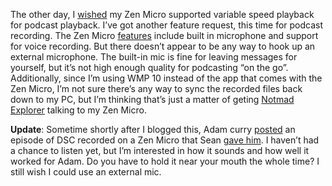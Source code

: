 The other day, I
[wished](http://devhawk.net/2005/02/23/experimenting-with-podcasting/) my Zen
Micro supported variable speed playback for podcast playback. I’ve got
another feature request, this time for podcast recording. The Zen Micro
[features](http://www.nomadworld.com/products/zen_Micro/features.asp) include
built in microphone and support for voice recording. But there doesn’t
appear to be any way to hook up an external microphone. The built-in mic
is fine for leaving messages for yourself, but it’s not high enough
quality for podcasting “on the go”. Additionally, since I’m using WMP 10
instead of the app that comes with the Zen Micro, I’m not sure there’s
any way to sync the recorded files back down to my PC, but I’m thinking
that’s just a matter of geting [Notmad
Explorer](http://www.redchairsoftware.com/notmad/) talking to my Zen
Micro.

**Update**: Sometime shortly after I blogged this, Adam curry
[posted](http://www.curry.com/2005/02/26#a2979) an episode of DSC
recorded on a Zen Micro that Sean [gave
him](http://blog.seanalexander.com/PermaLink,guid,a3fe0c9d-b320-4e08-a1e1-b3ab5426f24b.aspx).
I haven’t had a chance to listen yet, but I’m interested in how it
sounds and how well it worked for Adam. Do you have to hold it near your
mouth the whole time? I still wish I could use an external mic.
